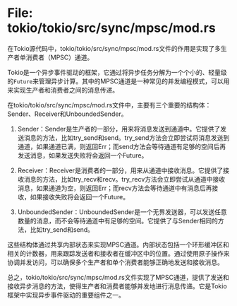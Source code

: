 # File: tokio/tokio/src/sync/mpsc/mod.rs

在Tokio源代码中，tokio/tokio/src/sync/mpsc/mod.rs文件的作用是实现了多生产者单消费者（MPSC）通道。

Tokio是一个异步事件驱动的框架，它通过将异步任务分解为一个个小的、轻量级的`Future`来管理异步计算。其中的MPSC通道是一种常见的并发编程模式，可以用来实现生产者和消费者之间的消息传递。

在tokio/tokio/src/sync/mpsc/mod.rs文件中，主要有三个重要的结构体：Sender、Receiver和UnboundedSender。

1. Sender：Sender是生产者的一部分，用来将消息发送到通道中。它提供了发送消息的方法，比如try_send和send。try_send方法会立即尝试将消息发送到通道，如果通道已满，则返回Err；而send方法会等待通道有足够的空间后再发送消息，如果发送失败将会返回一个Future。

2. Receiver：Receiver是消费者的一部分，用来从通道中接收消息。它提供了接收消息的方法，比如try_recv和recv。try_recv方法会立即尝试从通道中接收消息，如果通道为空，则返回Err；而recv方法会等待通道中有消息后再接收，如果接收失败将会返回一个Future。

3. UnboundedSender：UnboundedSender是一个无界发送器，可以发送任意数量的消息，而不会等待通道中有足够的空间。它提供了与Sender相同的方法，比如try_send和send。

这些结构体通过共享内部状态来实现MPSC通道。内部状态包括一个环形缓冲区和相关的计数器，用来跟踪发送者和接收者在缓冲区中的位置。通过使用原子操作来协调并发访问，可以确保多个生产者和单个消费者能够正确地发送和接收消息。

总之，tokio/tokio/src/sync/mpsc/mod.rs文件实现了MPSC通道，提供了发送和接收异步消息的方法，使得生产者和消费者能够并发地进行消息传递。它是Tokio框架中实现异步事件驱动的重要组件之一。

